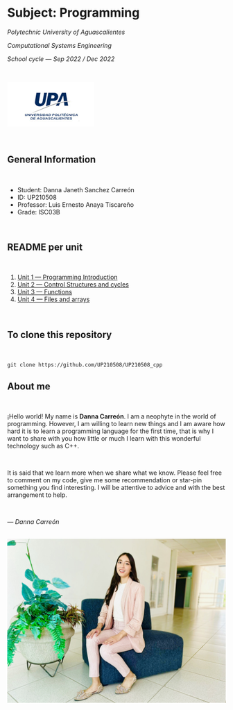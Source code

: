 <h1> Subject: Programming </h1>

<p><em>Polytechnic University of Aguascalientes</em></p>
<p><em>Computational Systems Engineering</em></p>
<p><em>School cycle &mdash; Sep 2022 / Dec 2022</em></p>
<br />
<p><img src="./images/logoUpa.jpg" alt="My photo" width="200px"/></p>
<br />

<h2>General Information</h2>
<br>

<ul>
<li>Student: Danna Janeth Sanchez Carreón</li>
<li>ID: UP210508</li>
<li>Professor: Luis Ernesto Anaya Tiscareño</li>
<li>Grade: ISC03B</li>
</ul>
<br />

<h2>README per unit</h2>
<br>

<ol>
<li><a href="https://github.com/UP210508/UP210508_cpp/blob/main/U1/README.md">Unit 1 &mdash; Programming Introduction</a></li>
<li><a href="https://github.com/UP210508/UP210508_cpp/blob/main/U2/README.md">Unit 2 &mdash; Control Structures and cycles</a></li>
<li><a href="https://github.com/UP210508/UP210508_cpp/tree/main/U3">Unit 3 &mdash; Functions</a></li>
<li><a href="https://github.com/UP210508/UP210508_cpp/blob/main/U4/README.md">Unit 4 &mdash; Files and arrays</a></li>
</ol>
<br />

<h2>To clone this repository</h2>
<br />

```
git clone https://github.com/UP210508/UP210508_cpp
```

<h2>About me</h2>
<br />

<p>¡Hello world! My name is <strong>Danna Carreón</strong>. I am a neophyte in the world of programming. However, I am willing to learn new things and I am aware how hard it is to learn a programming language for the first time, that is why I want to share with you how little or much I learn with this wonderful technology such as C++. </p>
<br />

<p>It is said that we learn more when we share what we know. Please feel free to comment on my code, give me some recommendation or star-pin something you find interesting. I will be attentive to advice and with the best arrangement to help.</p>
<br />

<p><cite>&mdash; Danna Carreón</cite></p>
<br />

<img src="./images/myPhoto.jpeg" alt="My photo" width="600px"/>
<br />
